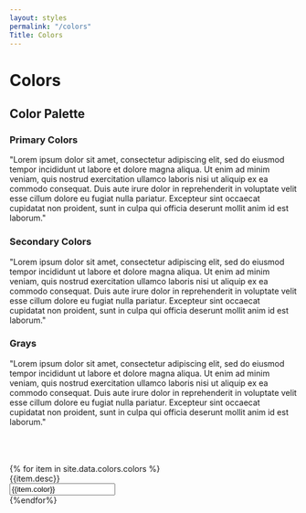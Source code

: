 ```yaml
---
layout: styles
permalink: "/colors"
Title: Colors
---
```

<meta charset="UTF-8">
<link rel=stylesheet href="/assets/css/palette.css">
<link href='https://fonts.googleapis.com/css?family=Montserrat' rel='stylesheet'>

<body>
    <h1>Colors</h1>
    <div class="color__aside">
        <h2 class="palette__h2">Color Palette</h2>
        <h3>Primary Colors</h3>
        <p>"Lorem ipsum dolor sit amet, consectetur adipiscing elit, 
            sed do eiusmod tempor incididunt ut labore et dolore magna 
            aliqua. Ut enim ad minim veniam, quis nostrud exercitation 
            ullamco laboris nisi ut aliquip ex ea commodo consequat. 
            Duis aute irure dolor in reprehenderit in voluptate velit 
            esse cillum dolore eu fugiat nulla pariatur. Excepteur sint 
            occaecat cupidatat non proident, sunt in culpa qui officia 
            deserunt mollit anim id est laborum."</p>
        <h3>Secondary Colors</h3>
        <p>"Lorem ipsum dolor sit amet, consectetur adipiscing elit, 
            sed do eiusmod tempor incididunt ut labore et dolore magna 
            aliqua. Ut enim ad minim veniam, quis nostrud exercitation 
            ullamco laboris nisi ut aliquip ex ea commodo consequat. 
            Duis aute irure dolor in reprehenderit in voluptate velit 
            esse cillum dolore eu fugiat nulla pariatur. Excepteur sint 
            occaecat cupidatat non proident, sunt in culpa qui officia 
            deserunt mollit anim id est laborum."</p>
            <h3>Grays</h3>
        <p>"Lorem ipsum dolor sit amet, consectetur adipiscing elit, 
            sed do eiusmod tempor incididunt ut labore et dolore magna 
            aliqua. Ut enim ad minim veniam, quis nostrud exercitation 
            ullamco laboris nisi ut aliquip ex ea commodo consequat. 
            Duis aute irure dolor in reprehenderit in voluptate velit 
            esse cillum dolore eu fugiat nulla pariatur. Excepteur sint 
            occaecat cupidatat non proident, sunt in culpa qui officia 
            deserunt mollit anim id est laborum."</p>
    </div>
    <br><br><br>
    <div class="palette">
        {% for item in site.data.colors.colors %}
        <div class="palette__item">
            <div class="palette__color" style="background: {{item.color}};">
                <div class="palette__desc">{{item.desc}}</div>
            </div>
            <input type="text" class="palette__input" value="{{item.color}}">
        </div>
        {%endfor%}
    </div>
</body>